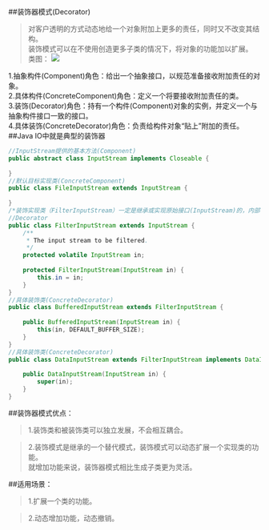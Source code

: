 ##装饰器模式(Decorator)  
> 对客户透明的方式动态地给一个对象附加上更多的责任，同时又不改变其结构。  
装饰模式可以在不使用创造更多子类的情况下，将对象的功能加以扩展。  
类图：  ![](http://www.hubwiz.com/course/5710cb2e08ce8b3d3a1430f1/img/decorator.png)  

1.抽象构件(Component)角色：给出一个抽象接口，以规范准备接收附加责任的对象。  
2.具体构件(ConcreteComponent)角色：定义一个将要接收附加责任的类。  
3.装饰(Decorator)角色：持有一个构件(Component)对象的实例，并定义一个与抽象构件接口一致的接口。  
4.具体装饰(ConcreteDecorator)角色：负责给构件对象“贴上”附加的责任。  
##Java IO中就是典型的装饰器  
```Java  
//InputStream提供的基本方法(Component)
public abstract class InputStream implements Closeable {
 
}
//默认目标实现类(ConcreteComponent)
public class FileInputStream extends InputStream {
 
}
/*装饰实现类（FilterInputStream）一定是继承或实现原始接口(InputStream)的，内部有包含一个原始接口的超类(其实就是某个默认目标实现类)*/
//Decorator
public class FilterInputStream extends InputStream {
    /**
     * The input stream to be filtered.
     */
    protected volatile InputStream in;
 
    protected FilterInputStream(InputStream in) {
        this.in = in;
    }
}
//具体装饰类(ConcreteDecorator)
public class BufferedInputStream extends FilterInputStream {
 
    public BufferedInputStream(InputStream in) {
        this(in, DEFAULT_BUFFER_SIZE);
    }
}
//具体装饰类(ConcreteDecorator)
public class DataInputStream extends FilterInputStream implements DataInput {
 
    public DataInputStream(InputStream in) {
        super(in);
    }
} 
```

##装饰器模式优点：  
> 1.装饰类和被装饰类可以独立发展，不会相互耦合。

> 2.装饰模式是继承的一个替代模式，装饰模式可以动态扩展一个实现类的功能。  
就增加功能来说，装饰器模式相比生成子类更为灵活。  

##适用场景：  
> 1.扩展一个类的功能。  

> 2.动态增加功能，动态撤销。
